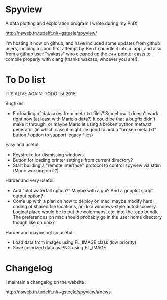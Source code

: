 # Spyview

A data plotting and exploration program I wrote during my PhD: 

http://nsweb.tn.tudelft.nl/~gsteele/spyview/

I'm hosting it now on github, and have included some updates from github users, incluing a good first attempt by Ben to bundle it into a .app, and also from a github user "wakass" who cleaned up the c++ pointer casts to compile properly with clang (thanks wakass, whoever you are!).

# To Do list

IT’S ALIVE AGAIN! TODO list 2015!

Bugfixes:

- Fix loading of data axes from meta.txt files? Somehow it doesn't work right now (at least with Mario's data?) It could be that a bugfix didn't make it through, or maybe Mario is using a broken python meta.txt generator (in which case it might be good to add a "broken meta.txt" button / option to support legacy files)

Easy and useful:

- Keystroke for dismissing windows
- Button for loading printer settings from current directory?
- Start building a "remote interface" protocol to control spyview via stdin (Mario working on it?)

Harder and very useful:

- Add “plot waterfall option?” Maybe with a gui? And a gnuplot script output option?
- Come up with a plan on how to deploy on mac, maybe modify hard coding of shared file locations, or do a windows-style autodiscovery. Logical place would be to put the colormaps, etc, into the .app bundle. The preferences on mac should probably go in the user home directory though like on unix? 

Harder and maybe not so useful:

- Load data from images using FL_IMAGE class (low priority)
- Save colorized data as PNG using FL_IMAGE

# Changelog

I maintain a changelog on the website:

http://nsweb.tn.tudelft.nl/~gsteele/spyview/#news


